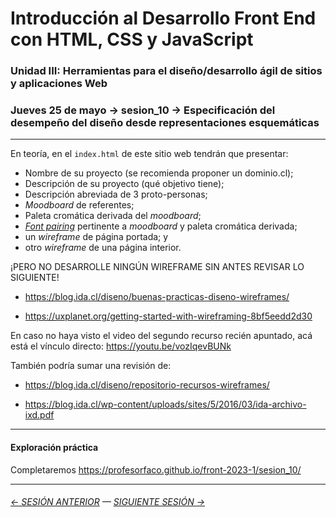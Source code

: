 # Introducción al Desarrollo Front End con HTML, CSS y JavaScript

### Unidad III: Herramientas para el diseño/desarrollo ágil de sitios y aplicaciones Web

### Jueves 25 de mayo → sesion_10 → Especificación del desempeño del diseño desde representaciones esquemáticas

- - - - - - - -

En teoría, en el `index.html` de este sitio web tendrán que presentar: 

- Nombre de su proyecto (se recomienda proponer un dominio.cl);
- Descripción de su proyecto (qué objetivo tiene);
- Descripción abreviada de 3 proto-personas;
- *Moodboard* de referentes;
- Paleta cromática derivada del *moodboard*;
- [*Font pairing*](https://heyreliable.com/ultimate-google-font-pairings/) pertinente a *moodboard* y paleta cromática derivada;
- un *wireframe* de página portada; y
- otro *wireframe* de una página interior.

¡PERO NO DESARROLLE NINGÚN WIREFRAME SIN ANTES REVISAR LO SIGUIENTE!

- https://blog.ida.cl/diseno/buenas-practicas-diseno-wireframes/

- https://uxplanet.org/getting-started-with-wireframing-8bf5eedd2d30

En caso no haya visto el video del segundo recurso recién apuntado, acá está el vínculo directo: https://youtu.be/vozIqevBUNk

También podría sumar una revisión de: 

- https://blog.ida.cl/diseno/repositorio-recursos-wireframes/

- https://blog.ida.cl/wp-content/uploads/sites/5/2016/03/ida-archivo-ixd.pdf


- - - - - - - 

#### Exploración práctica

Completaremos https://profesorfaco.github.io/front-2023-1/sesion_10/

- - - - - - - 

###### [← SESIÓN ANTERIOR](https://github.com/profesorfaco/front-2023-1/tree/main/sesion_09) — [SIGUIENTE SESIÓN →](https://github.com/profesorfaco/front-2023-1/tree/main/sesion_11)
